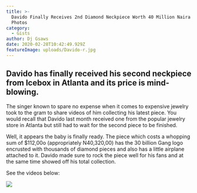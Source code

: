 ```yaml
---
title: >-
  Davido Finally Receives 2nd Diamond Neckpiece Worth 40 Million Naira || See
  Photos
category:
  - Gists
author: Dj Gsaws
date: 2020-02-28T10:42:49.929Z
featureImage: uploads/Davido-r.jpg
---
```

## **Davido has finally received his second neckpiece from Icebox in Atlanta and its price is mind-blowing.**

The singer known to spare no expense when it comes to expensive jewelry took to the gram to share videos of him collecting his latest piece. You would recall that Davido last month received one from the popular jewelry store in Atlanta but still had to wait for the second piece to be finished.

Well, it appears the baby is finally ready. The piece which costs a whopping sum of $112,00o (appropriately N40,320,00) has the 30 billion Gang logo encrusted with thousands of diamond pieces and also has a little airplane attached to it. Davido made sure to rock the piece well for his fans and at the same time showed off his total collection.

See the videos below:

[](<>)

![](https://tooxclusive.com/wp-content/uploads/2020/02/82256081_133764348139695_8879970886619497554_n.jpg)

[](<>)
